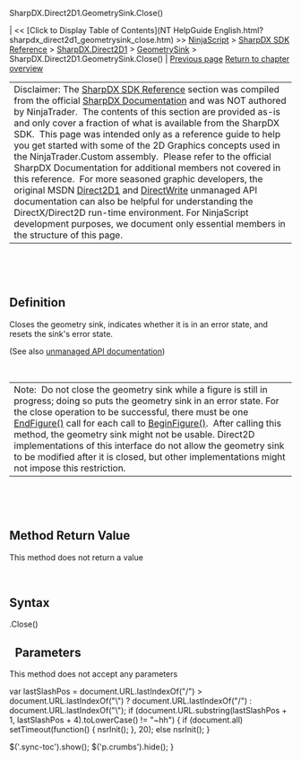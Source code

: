 ﻿










 


SharpDX.Direct2D1.GeometrySink.Close()







| &lt;&lt; [Click to Display Table of Contents](NT HelpGuide English.html?sharpdx_direct2d1_geometrysink_close.htm) &gt;&gt;
 [NinjaScript](ninjascript.htm) &gt; [SharpDX SDK Reference](sharpdx_sdk_reference.htm) &gt; [SharpDX.Direct2D1](sharpdx_direct2d1.htm) &gt; [GeometrySink](sharpdx_direct2d1_geometrysink.htm) &gt;
SharpDX.Direct2D1.GeometrySink.Close() | [Previous page](sharpdx_direct2d1_geometrysink_beginfigure.htm)
[Return to chapter overview](sharpdx_direct2d1_geometrysink.htm)












|  |
| --- |
| Disclaimer: The [SharpDX SDK Reference](sharpdx_sdk_reference.htm) section was compiled from the official [SharpDX Documentation](http://sharpdx.org/) and was NOT authored by NinjaTrader.  The contents of this section are provided as-is and only cover a fraction of what is available from the SharpDX SDK.  This page was intended only as a reference guide to help you get started with some of the 2D Graphics concepts used in the NinjaTrader.Custom assembly.  Please refer to the official SharpDX Documentation for additional members not covered in this reference.  For more seasoned graphic developers, the original MSDN [Direct2D1](https://msdn.microsoft.com/en-us/library/windows/desktop/dd370990.aspx) and [DirectWrite](https://msdn.microsoft.com/en-us/library/windows/desktop/dd368038.aspx) unmanaged API documentation can also be helpful for understanding the DirectX/Direct2D run-time environment. For NinjaScript development purposes, we document only essential members in the structure of this page. |



 


 


Definition
----------


Closes the geometry sink, indicates whether it is in an error state, and resets the sink's error state.


(See also [unmanaged API documentation](https://msdn.microsoft.com/en-us/library/dd316932.aspx))


 




|  |
| --- |
| Note:  Do not close the geometry sink while a figure is still in progress; doing so puts the geometry sink in an error state. For the close operation to be successful, there must be one [EndFigure()](sharpdx_direct2d1_geometrysink_endfigure.htm) call for each call to [BeginFigure()](sharpdx_direct2d1_geometrysink_beginfigure.htm).  After calling this method, the geometry sink might not be usable. Direct2D implementations of this interface do not allow the geometry sink to be modified after it is closed, but other implementations might not impose this restriction. |



 


 


Method Return Value
-------------------


This method does not return a value


 


Syntax
------


<geometrysink>.Close()


 
Parameters
------------


This method does not accept any parameters





 
 var lastSlashPos = document.URL.lastIndexOf("/") &gt; document.URL.lastIndexOf("\\") ? document.URL.lastIndexOf("/") : document.URL.lastIndexOf("\\");
 if (document.URL.substring(lastSlashPos + 1, lastSlashPos + 4).toLowerCase() != "~hh") {
 if (document.all) setTimeout(function() {
 nsrInit();
 }, 20);
 else nsrInit();
 }
 
 
 $('.sync-toc').show();
 $('p.crumbs').hide();
 }
 
 
 



</geometrysink>